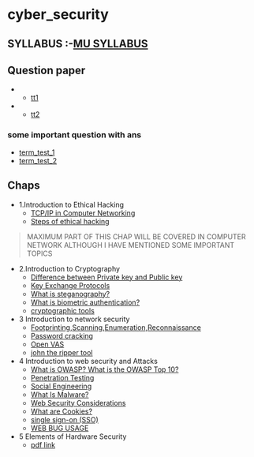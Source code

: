 # cyber_security
## SYLLABUS :-[MU SYLLABUS](https://github.com/adab786/cyber_security/blob/main/Honours-Minor%20Degree%20Program-%20Cyber%20Security%20Syllabus%20(1).pdf)
## Question paper
- - [tt1](https://github.com/adab786/cyber_security/blob/main/WhatsApp%20Image%202022-12-06%20at%208.52.53%20PM.jpeg)
- - [tt2](https://github.com/adab786/cyber_security/blob/main/WhatsApp%20Image%202022-12-04%20at%207.49.11%20PM.jpeg)
### some important question with ans
- [term_test_1](https://github.com/adab786/cyber_security/blob/main/CS_QB_TT1%20(1).pdf)
- [term_test_2](https://github.com/adab786/cyber_security/blob/main/CStt2%20(1).pdf)
## Chaps

- 1.Introduction to Ethical Hacking
  - [TCP/IP in Computer Networking](https://www.geeksforgeeks.org/tcp-ip-in-computer-networking/)
  - [Steps of ethical hacking](https://www.tutorialspoint.com/ethical_hacking/ethical_hacking_process.htm)
> MAXIMUM PART OF THIS CHAP WILL BE COVERED IN COMPUTER NETWORK ALTHOUGH I HAVE MENTIONED SOME IMPORTANT TOPICS
- 2.Introduction to Cryptography
  - [Difference between Private key and Public key](https://www.geeksforgeeks.org/difference-between-private-key-and-public-key/)
  - [Key Exchange Protocols](https://www.ibm.com/docs/en/zos/2.3.0?topic=communication-key-exchange-protocol)
  - [What is steganography?](https://www.techtarget.com/searchsecurity/definition/steganography)
  - [What is biometric authentication?](https://www.techtarget.com/searchsecurity/definition/biometric-authentication#:~:text=Biometric%20authentication%20is%20a%20security,authentic%20data%20in%20a%20database.)
  - [cryptographic tools](https://github.com/topics/cryptography-tools)
- 3 Introduction to network security
  - [Footprinting,Scanning,Enumeration,Reconnaissance](https://www.geeksforgeeks.org/kali-linux-information-gathering-tools/)
  - [Password cracking](https://www.techtarget.com/searchsecurity/definition/password-cracker#:~:text=Password%20cracking%20is%20the%20process,obtain%20unauthorized%20access%20to%20resources)
  - [Open VAS](https://www.openvas.org/)
  - [john the ripper tool](https://github.com/openwall/john)
- 4 Introduction to web security and Attacks
  - [What is OWASP? What is the OWASP Top 10?](https://www.cloudflare.com/learning/security/threats/owasp-top-10/)
  - [Penetration Testing](https://www.imperva.com/learn/application-security/penetration-testing/)
  - [Social Engineering](https://www.imperva.com/learn/application-security/social-engineering-attack/)
  - [What Is Malware?](https://www.cisco.com/c/en_in/products/security/advanced-malware-protection/what-is-malware.html#:~:text=Malware%20is%20intrusive%20software%20that,spyware%2C%20adware%2C%20and%20ransomware)
  - [Web Security Considerations](https://www.geeksforgeeks.org/web-security-considerations/)
  - [What are Cookies?](https://www.kaspersky.com/resource-center/definitions/cookies)
  - [single sign-on (SSO)](https://www.techtarget.com/searchsecurity/definition/single-sign-on)
  - [WEB BUG USAGE](https://github.com/adab786/cyber_security/blob/main/WhatsApp%20Image%202022-12-06%20at%2011.38.28%20PM.jpeg) 
- 5 Elements of  Hardware  Security
  - [pdf link ](https://github.com/adab786/cyber_security/blob/main/CyberSecurity_Hardware%20Security-1%20(1)%20(1).pdf)
